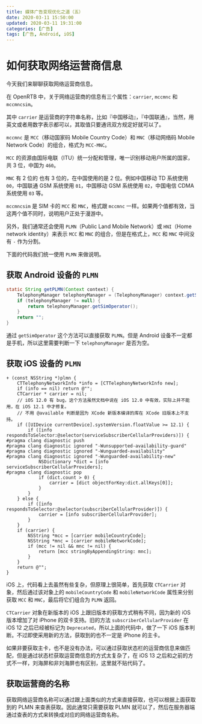 ```yaml
---
title: 媒体广告变现优化之道（五）
date: 2020-03-11 15:50:00
updated: 2020-03-11 19:31:00
categories: [广告]
tags: [广告, Android, iOS]
---
```


# 如何获取网络运营商信息

今天我们来聊聊获取网络运营商信息。

在 OpenRTB 中，关于网络运营商的信息有三个属性：`carrier`, `mccmnc` 和 `mccmncsim`。

其中 `carrier` 是运营商的字符串名称，比如『中国移动』，『中国联通』，当然，用英文或者用数字表示都可以，其取值只要通讯双方规定好就可以了。

`mccmnc` 是 `MCC`（移动国家码 Mobile Country Code）和 `MNC`（移动网络码 Mobile Network Code）的组合，格式为 `MCC-MNC`。

`MCC` 的资源由国际电联（ITU）统一分配和管理，唯一识别移动用户所属的国家，共 3 位，中国为 `460`。

`MNC` 有 2 位的 也有 3 位的，在中国使用的是 2 位。例如中国移动 TD 系统使用 `00`，中国联通 GSM 系统使用 `01`，中国移动 GSM 系统使用 `02`，中国电信 CDMA 系统使用 `03` 等。

`mccmncsim` 是 SIM 卡的 `MCC` 和 `MNC`，格式跟 `mccmnc` 一样。如果两个值都有效，当这两个值不同时，说明用户正处于漫游中。

另外，我们通常还会使用 `PLMN`（Public Land Mobile Network）或 `HNI`（Home network identity）来表示 `MCC` 和 `MNC` 的组合，但是在格式上，`MCC` 和 `MNC` 中间没有 `-` 作为分割。

下面的代码我们统一使用 `PLMN` 来做说明。

<!--more-->

## 获取 Android 设备的 `PLMN`

```java
static String getPLMN(Context context) {
    TelephonyManager telephonyManager = (TelephonyManager) context.getSystemService(Context.TELEPHONY_SERVICE);
    if (telephonyManager != null) {
        return telephonyManager.getSimOperator();
    }
    return "";
}
```

通过 `getSimOperator` 这个方法可以直接获取 `PLMN`。但是 Android 设备不一定都是手机，所以这里需要判断一下 `telephonyManager` 是否为空。

## 获取 iOS 设备的 `PLMN`

```objc
+ (const NSString *)plmn {
    CTTelephonyNetworkInfo *info = [CTTelephonyNetworkInfo new];
    if (info == nil) return @"";
    CTCarrier * carrier = nil;
    // iOS 12.0 有 bug，这个方法虽然文档中说在 iOS 12.0 中有效，实际上并不能用，在 iOS 12.1 中才修复。
    // 不用 @available 判断是因为 XCode 新版本编译的库在 XCode 旧版本上不支持。
    if ([UIDevice currentDevice].systemVersion.floatValue >= 12.1) {
        if ([info respondsToSelector:@selector(serviceSubscriberCellularProviders)]) {
#pragma clang diagnostic push
#pragma clang diagnostic ignored "-Wunsupported-availability-guard"
#pragma clang diagnostic ignored "-Wunguarded-availability"
#pragma clang diagnostic ignored "-Wunguarded-availability-new"
            NSDictionary *dict = [info serviceSubscriberCellularProviders];
#pragma clang diagnostic pop
            if (dict.count > 0) {
                carrier = [dict objectForKey:dict.allKeys[0]];
            }
        }
    } else {
        if ([info respondsToSelector:@selector(subscriberCellularProvider)]) {
            carrier = [info subscriberCellularProvider];
        }
    }
    if (carrier) {
        NSString *mcc = [carrier mobileCountryCode];
        NSString *mnc = [carrier mobileNetworkCode];
        if (mcc != nil && mnc != nil) {
            return [mcc stringByAppendingString: mnc];
        }
    }
    return @"";
}
```

iOS 上，代码看上去虽然有些复杂，但原理上很简单，首先获取 `CTCarrier` 对象，然后通过该对象上的 `mobileCountryCode` 和 `mobileNetworkCode` 属性来分别获取 `MCC` 和 `MNC`，最后将它们组合为 `PLMN` 返回。

`CTCarrier` 对象在新版本的 iOS 上跟旧版本的获取方式稍有不同，因为新的 iOS 版本增加了对 iPhone 的双卡支持。旧的方法 `subscriberCellularProvider` 在 iOS 12 之后已经被标记为 `Deprecated`，所以上面的代码中，做了一下 iOS 版本判断。不过即使采用新的方法，获取到的也不一定是 iPhone 的主卡。

如果非要获取主卡，也不是没有办法，可以通过获取状态栏的运营商信息来做匹配，但是通过状态栏获取运营商信息的方式太复杂了，在 iOS 13 之后和之前的方式不一样，刘海屏和非刘海屏也有区别，这里就不贴代码了。

## 获取运营商的名称

获取网络运营商名称可以通过跟上面类似的方式来直接获取，也可以根据上面获取到的 PLMN 来查表获取。因此通常只需要获取 PLMN 就可以了，然后在服务器端通过查表的方式来转换成对应的网络运营商名称。